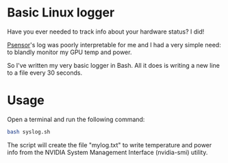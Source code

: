 # Basic Linux logger
Have you ever needed to track info about your hardware status? I did!

[Psensor](https://github.com/mtxr/psensor)'s log was poorly interpretable for me and I had a very simple need: to blandly monitor my GPU temp and power.

So I've written my very basic logger in Bash. All it does is writing a new line to a file every 30 seconds.


# Usage
Open a terminal and run the following command:
```bash
bash syslog.sh
```
The script will create the file "mylog.txt" to write temperature and power info from the NVIDIA System Management Interface (nvidia-smi) utility.
